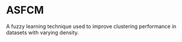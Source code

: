# ASFCM
A fuzzy learning technique used to improve clustering performance in datasets with varying density.
